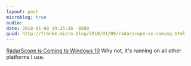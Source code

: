 ```yaml
---
layout: post
microblog: true
audio: 
date: 2018-01-08 19:25:28 -0500
guid: http://frankm.micro.blog/2018/01/09/radarscope-is-coming.html
---
```

[RadarScope is Coming to Windows 10](http://rosskimes.net/2018/01/1515443907/) Why not, it's running on all other platforms I use.
